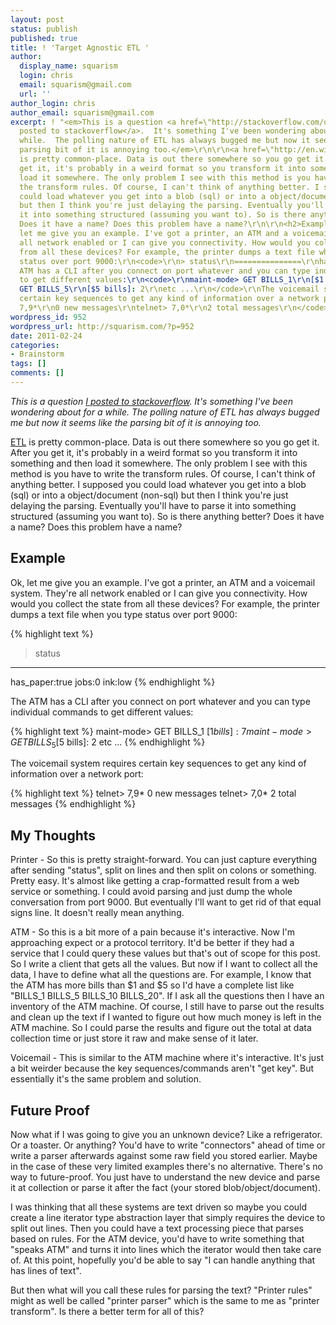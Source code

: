 ```yaml
---
layout: post
status: publish
published: true
title: ! 'Target Agnostic ETL '
author:
  display_name: squarism
  login: chris
  email: squarism@gmail.com
  url: ''
author_login: chris
author_email: squarism@gmail.com
excerpt: ! "<em>This is a question <a href=\"http://stackoverflow.com/questions/5097867/is-avoiding-the-t-in-etl-possible\">I
  posted to stackoverflow</a>.  It's something I've been wondering about for a
  while.  The polling nature of ETL has always bugged me but now it seems like the
  parsing bit of it is annoying too.</em>\r\n\r\n<a href=\"http://en.wikipedia.org/wiki/Extract,_transform,_load\">ETL</a>
  is pretty common-place. Data is out there somewhere so you go get it. After you
  get it, it's probably in a weird format so you transform it into something and then
  load it somewhere. The only problem I see with this method is you have to write
  the transform rules. Of course, I can't think of anything better. I supposed you
  could load whatever you get into a blob (sql) or into a object/document (non-sql)
  but then I think you're just delaying the parsing. Eventually you'll have to parse
  it into something structured (assuming you want to). So is there anything better?
  Does it have a name? Does this problem have a name?\r\n\r\n<h2>Example</h2>\r\n\r\nOk,
  let me give you an example. I've got a printer, an ATM and a voicemail system. They're
  all network enabled or I can give you connectivity. How would you collect the state
  from all these devices? For example, the printer dumps a text file when you type
  status over port 9000:\r\n<code>\r\n> status\r\n===============\r\nhas_paper:true\r\njobs:0\r\nink:low\r\n</code>\r\nThe
  ATM has a CLI after you connect on port whatever and you can type individual commands
  to get different values:\r\n<code>\r\nmaint-mode> GET BILLS_1\r\n[$1 bills]: 7\r\nmaint-mode>
  GET BILLS_5\r\n[$5 bills]: 2\r\netc ...\r\n</code>\r\nThe voicemail system requires
  certain key sequences to get any kind of information over a network port:\r\n<code>\r\ntelnet>
  7,9*\r\n0 new messages\r\ntelnet> 7,0*\r\n2 total messages\r\n</code>\r\n\r\n"
wordpress_id: 952
wordpress_url: http://squarism.com/?p=952
date: 2011-02-24
categories:
- Brainstorm
tags: []
comments: []
---
```

_This is a question [I posted to stackoverflow](http://stackoverflow.com/questions/5097867/is-avoiding-the-t-in-etl-possible).  It's something I've been wondering about for a while.  The polling nature of ETL has always bugged me but now it seems like the parsing bit of it is annoying too._

[ETL](http://en.wikipedia.org/wiki/Extract,_transform,_load) is pretty common-place. Data is out there somewhere so you go get it. After you get it, it's probably in a weird format so you transform it into something and then load it somewhere. The only problem I see with this method is you have to write the transform rules. Of course, I can't think of anything better. I supposed you could load whatever you get into a blob (sql) or into a object/document (non-sql) but then I think you're just delaying the parsing. Eventually you'll have to parse it into something structured (assuming you want to). So is there anything better? Does it have a name? Does this problem have a name?

## Example

Ok, let me give you an example. I've got a printer, an ATM and a voicemail system. They're all network enabled or I can give you connectivity. How would you collect the state from all these devices? For example, the printer dumps a text file when you type status over port 9000:

{% highlight text %}
> status
--------------
has_paper:true
jobs:0
ink:low
{% endhighlight %}

The ATM has a CLI after you connect on port whatever and you can type individual commands to get different values:

{% highlight text %}
maint-mode> GET BILLS_1
[$1 bills]: 7
maint-mode> GET BILLS_5
[$5 bills]: 2
etc ...
{% endhighlight %}

The voicemail system requires certain key sequences to get any kind of information over a network port:

{% highlight text %}
telnet> 7,9*
0 new messages
telnet> 7,0*
2 total messages
{% endhighlight %}

<!-- more -->

## My Thoughts

Printer - So this is pretty straight-forward. You can just capture everything after sending "status", split on lines and then split on colons or something. Pretty easy. It's almost like getting a crap-formatted result from a web service or something. I could avoid parsing and just dump the whole conversation from port 9000. But eventually I'll want to get rid of that equal signs line. It doesn't really mean anything.

ATM - So this is a bit more of a pain because it's interactive. Now I'm approaching expect or a protocol territory. It'd be better if they had a service that I could query these values but that's out of scope for this post. So I write a client that gets all the values. But now if I want to collect all the data, I have to define what all the questions are. For example, I know that the ATM has more bills than $1 and $5 so I'd have a complete list like "BILLS_1 BILLS_5 BILLS_10 BILLS_20". If I ask all the questions then I have an inventory of the ATM machine. Of course, I still have to parse out the results and clean up the text if I wanted to figure out how much money is left in the ATM machine. So I could parse the results and figure out the total at data collection time or just store it raw and make sense of it later.

Voicemail - This is similar to the ATM machine where it's interactive. It's just a bit weirder because the key sequences/commands aren't "get key". But essentially it's the same problem and solution.

## Future Proof

Now what if I was going to give you an unknown device? Like a refrigerator. Or a toaster. Or anything? You'd have to write "connectors" ahead of time or write a parser afterwards against some raw field you stored earlier. Maybe in the case of these very limited examples there's no alternative. There's no way to future-proof. You just have to understand the new device and parse it at collection or parse it after the fact (your stored blob/object/document).

I was thinking that all these systems are text driven so maybe you could create a line iterator type abstraction layer that simply requires the device to split out lines. Then you could have a text processing piece that parses based on rules. For the ATM device, you'd have to write something that "speaks ATM" and turns it into lines which the iterator would then take care of. At this point, hopefully you'd be able to say "I can handle anything that has lines of text".

But then what will you call these rules for parsing the text? "Printer rules" might as well be called "printer parser" which is the same to me as "printer transform". Is there a better term for all of this?
